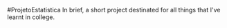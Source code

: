 #ProjetoEstatistica
In brief, a short project destinated for all things that I've learnt in college.

